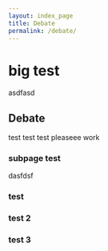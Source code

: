 ```yaml
---
layout: index_page
title: Debate
permalink: /debate/
---
```


# big test

asdfasd

## Debate

test test test pleaseee work

### subpage test

dasfdsf

### test 

### test 2

### test 3
